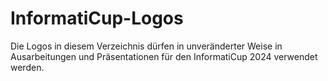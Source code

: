 # InformatiCup-Logos

Die Logos in diesem Verzeichnis dürfen in unveränderter Weise in Ausarbeitungen und Präsentationen für den InformatiCup 2024 verwendet werden.
